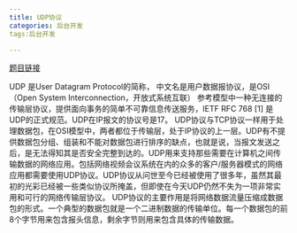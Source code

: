 ```yaml
---
title: UDP协议
categories: 后台开发
tags:后台开发

---
```

[题目链接](https://easyhpc.org/problems/program/355/)

UDP 是User Datagram Protocol的简称， 中文名是用户数据报协议，是OSI（Open System Interconnection，开放式系统互联） 参考模型中一种无连接的传输层协议，提供面向事务的简单不可靠信息传送服务，IETF RFC 768 [1]  是UDP的正式规范。UDP在IP报文的协议号是17。
UDP协议与TCP协议一样用于处理数据包，在OSI模型中，两者都位于传输层，处于IP协议的上一层。UDP有不提供数据包分组、组装和不能对数据包进行排序的缺点，也就是说，当报文发送之后，是无法得知其是否安全完整到达的。UDP用来支持那些需要在计算机之间传输数据的网络应用。包括网络视频会议系统在内的众多的客户/服务器模式的网络应用都需要使用UDP协议。UDP协议从问世至今已经被使用了很多年，虽然其最初的光彩已经被一些类似协议所掩盖，但即使在今天UDP仍然不失为一项非常实用和可行的网络传输层协议。
UDP协议的主要作用是将网络数据流量压缩成数据包的形式。一个典型的数据包就是一个二进制数据的传输单位。每一个数据包的前8个字节用来包含报头信息，剩余字节则用来包含具体的传输数据。
